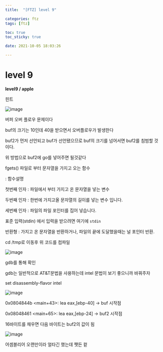 ```yaml
---
title:  "[FTZ] level 9"

categories: ftz
tags: [ftz]

toc: true
toc_sticky: true

date: 2021-10-05 18:03:26

---
```


# level 9

**level9 / apple**

힌트

![image](https://user-images.githubusercontent.com/69203345/135973627-b0c8d1e3-2bba-4991-9736-a545ea8c6190.png)

버퍼 오버 플로우 문제이다

buf의 크기는 10인데 40을 받으면서 오버플로우가 발생한다

buf2가 먼저 선언되고 buf가 선언됐으므로 buf의 크기를 넘어서면 buf2를 침범할 것이다.

위 방법으로 buf2에 go를 넣어주면 될것같다



fgets() 파일로 부터 문자열을 가지고 오는 함수



: 함수설명

첫번째 인자 : 파일에서 부터 가지고 온 문자열을 넣는 변수

두번째 인자 : 한번에 가지고올 문자열의 길이를 넣는 변수 입니다.

세번째 인자 : 파일의 파일 포인터를 집어 넣습니다.

표준 입력(stdin) 에서 입력을 받으려면 여기에 `stdin`

반환형 : 가지고 온 문자열을 반환하거나, 파일의 끝에 도달했을때는 널 포인터 반환.



cd /tmp로 이동후 위 코드를 컴파일

![image](https://user-images.githubusercontent.com/69203345/135980509-76c1308a-4810-4a91-b30d-3f934dcb4d40.png)

gdb를 통해 확인

gdb는 일반적으로 AT&T문법을 사용하는데 intel 문법이 보기 좋으니까 바꿔주자

set disassembly-flavor intel

![image](https://user-images.githubusercontent.com/69203345/135992636-4008f9f2-7ada-45fe-bee0-d8b1956dcdf9.png)

0x0804844b <main+43>:  lea  eax,[ebp-40] → buf 시작점

0x08048461 <main+65>:  lea  eax,[ebp-24] → buf2 시작점

16바이트를 채우면 다음 바이트는 buf2의 값이 됨

![image](https://user-images.githubusercontent.com/69203345/135993457-1cfdb8f7-177d-42d4-a8a3-c37c0a2102f8.png)

어셈블리어 오랜만이라 얼타긴 했는데 쨋든 컽
